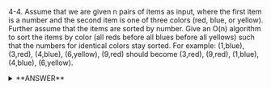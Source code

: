 ﻿4-4. Assume that we are given n pairs of items as input, where the first item is a number and the second item is one of three colors (red, blue, or yellow). Further assume that the items are sorted by number. Give an O(n) algorithm to sort the items by color (all reds before all blues before all yellows) such that the numbers for identical colors stay sorted. For example: (1,blue), (3,red), (4,blue), (6,yellow), (9,red) should become (3,red), (9,red), (1,blue), (4,blue), (6,yellow).

<details>
<summary>**ANSWER**</summary>
  <p>

- Make 3 lists (or buckets) - each corresponding to a color
- Iterate through one time
- For each pair put into the corresponding list 
- Then quicksort each bucket for the number  
- Display all in this order: reds, blues, and yellows 

  </p>
</details>
